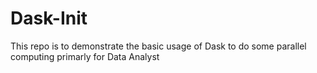 # Dask-Init
This repo is to demonstrate the basic usage of Dask to do some parallel computing primarly for Data Analyst
